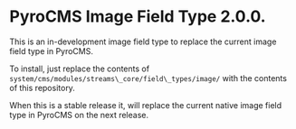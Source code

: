 # PyroCMS Image Field Type 2.0.0.

This is an in-development image field type to replace the current image field type in PyroCMS.

To install, just replace the contents of `system/cms/modules/streams\_core/field\_types/image/` with the contents of this repository.

When this is a stable release it, will replace the current native image field type in PyroCMS on the next release.